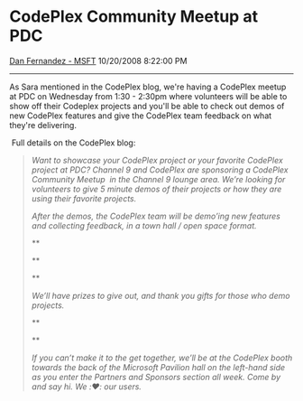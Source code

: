 <div id="page">

# CodePlex Community Meetup at PDC

[Dan Fernandez -
MSFT](https://social.msdn.microsoft.com/profile/Dan%20Fernandez%20-%20MSFT)
10/20/2008 8:22:00 PM

-----

<div id="content">

As Sara mentioned in the CodePlex blog, we're having a CodePlex meetup
at PDC on Wednesday from 1:30 - 2:30pm where volunteers will be able to
show off their Codeplex projects and you'll be able to check out demos
of new CodePlex features and give the CodePlex team feedback on what
they're delivering.

 Full details on the CodePlex blog:

> *Want to showcase your CodePlex project or your favorite CodePlex
> project at PDC? Channel 9 and CodePlex are sponsoring a CodePlex
> Community Meetup  in the Channel 9 lounge area. We’re looking for
> volunteers to give 5 minute demos of their projects or how they are
> using their favorite projects.*
> 
> *After the demos, the CodePlex team will be demo’ing new features and
> collecting feedback, in a town hall / open space format.*
> 
> **
> 
> **
> 
> **
> 
> *We’ll have prizes to give out, and thank you gifts for those who demo
> projects.*
> 
> **
> 
> **
> 
> *If you can’t make it to the get together, we’ll be at the CodePlex
> booth towards the back of the Microsoft Pavilion hall on the left-hand
> side as you enter the Partners and Sponsors section all week. Come by
> and say hi. We ::heart:: our users.*

</div>

</div>
